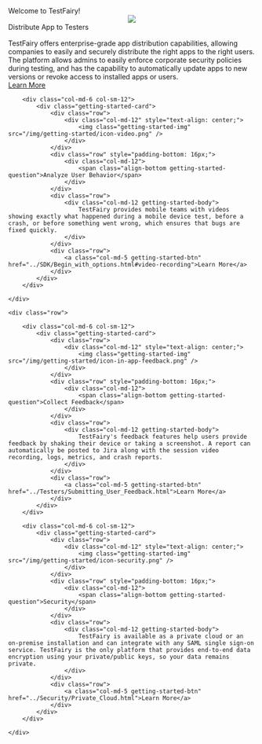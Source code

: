  <div>
	<div class="getting-started-title">Welcome to TestFairy!</div>
	<div class="row">
		<div class="col-md-6 col-sm-12">
			<div class="getting-started-card">
				<div class="row">
					<div class="col-md-12" style="text-align: center;">
						<img class="getting-started-img" src="/img/getting-started/icon-app-distribution.png" />
					</div>
				</div>
				<div class="row" style="padding-bottom: 16px;">
					<div class="col-md-12">
						<span class="align-bottom getting-started-question">Distribute App to Testers</span>
					</div>
				</div>
				<div class="row">
					<div class="col-md-12 getting-started-body">
						TestFairy offers enterprise-grade app distribution capabilities, allowing companies to easily and securely distribute the right apps to the right users. The platform allows admins to easily enforce corporate security policies during testing, and has the capability to automatically update apps to new versions or revoke access to installed apps or users.
					</div>
				</div>
				<div class="row">
					<a class="col-md-5 getting-started-btn" href="../App_Distribution/Distributing_Your_Apps.html">Learn More</a>
				</div>
			</div>
		</div>

		<div class="col-md-6 col-sm-12">
			<div class="getting-started-card">
				<div class="row">
					<div class="col-md-12" style="text-align: center;">
						<img class="getting-started-img" src="/img/getting-started/icon-video.png" />
					</div>
				</div>
				<div class="row" style="padding-bottom: 16px;">
					<div class="col-md-12">
						<span class="align-bottom getting-started-question">Analyze User Behavior</span>
					</div>
				</div>
				<div class="row">
					<div class="col-md-12 getting-started-body">
						TestFairy provides mobile teams with videos showing exactly what happened during a mobile device test, before a crash, or before something went wrong, which ensures that bugs are fixed quickly.
					</div>
				</div>
				<div class="row">
					<a class="col-md-5 getting-started-btn" href="../SDK/Begin_with_options.html#video-recording">Learn More</a>
				</div>
			</div>
		</div>

	</div>

	<div class="row">

		<div class="col-md-6 col-sm-12">
			<div class="getting-started-card">
				<div class="row">
					<div class="col-md-12" style="text-align: center;">
						<img class="getting-started-img" src="/img/getting-started/icon-in-app-feedback.png" />
					</div>
				</div>
				<div class="row" style="padding-bottom: 16px;">
					<div class="col-md-12">
						<span class="align-bottom getting-started-question">Collect Feedback</span>
					</div>
				</div>
				<div class="row">
					<div class="col-md-12 getting-started-body">
						TestFairy's feedback features help users provide feedback by shaking their device or taking a screenshot. A report can automatically be posted to Jira along with the session video recording, logs, metrics, and crash reports.
					</div>
				</div>
				<div class="row">
					<a class="col-md-5 getting-started-btn" href="../Testers/Submitting_User_Feedback.html">Learn More</a>
				</div>
			</div>
		</div>

		<div class="col-md-6 col-sm-12">
			<div class="getting-started-card">
				<div class="row">
					<div class="col-md-12" style="text-align: center;">
						<img class="getting-started-img" src="/img/getting-started/icon-security.png" />
					</div>
				</div>
				<div class="row" style="padding-bottom: 16px;">
					<div class="col-md-12">
						<span class="align-bottom getting-started-question">Security</span>
					</div>
				</div>
				<div class="row">
					<div class="col-md-12 getting-started-body">
						TestFairy is available as a private cloud or an on-premise installation and can integrate with any SAML single sign-on service. TestFairy is the only platform that provides end-to-end data encryption using your private/public keys, so your data remains private.
					</div>
				</div>
				<div class="row">
					<a class="col-md-5 getting-started-btn" href="../Security/Private_Cloud.html">Learn More</a>
				</div>
			</div>
		</div>

	</div>

</div>

<style>.page-header, .suggest-edit-container, .was-doc-helpful {display: none !important;}</style>
<script src="https://ajax.googleapis.com/ajax/libs/webfont/1.4.7/webfont.js" type="text/javascript"></script>
<script type="text/javascript">WebFont.load({  google: {    families: ["Inconsolata:400,700","Lato:100,100italic,300,300italic,400,400italic,700,700italic,900,900italic","Roboto:100,100italic,300,300italic,regular,italic,500,500italic,700,700italic,900","Playfair Display:regular,italic","Roboto Slab:regular,700"]  }});</script>
